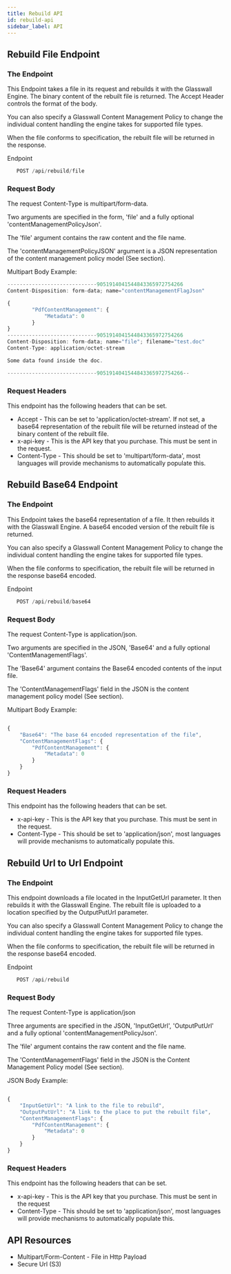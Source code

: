 ```yaml
---
title: Rebuild API
id: rebuild-api
sidebar_label: API
---
```


## Rebuild File Endpoint

### The Endpoint

<div class="api-details">
    <div class="api-details-left api-details-column">
        <p>This Endpoint takes a file in its request and rebuilds it with the Glasswall Engine. The binary content of the rebuilt file is returned. The Accept Header controls the format of the body.</p>
        <p>You can also specify a Glasswall Content Management Policy to change the individual content handling the engine takes for supported file types. </p>
        <p>When the file conforms to specification, the rebuilt file will be returned in the response.</p>
    </div>
    <div class="api-details-right  api-details-column">
        <div class="api-details-example">
            <div class="api-details-example-top">
            Endpoint
            </div>

```javascript
   POST /api/rebuild/file
```

</div>
    </div>
</div>

### Request Body

<div class="api-details">
    <div class="api-details-left api-details-column">
        <p>The request Content-Type is multipart/form-data.</p>
        <p>Two arguments are specified in the form, 'file' and a fully optional 'contentManagementPolicyJson'. </p>
        <p>The 'file' argument contains the raw content and the file name.</p>
        <p>The 'contentManagementPolicyJSON' argument is a JSON representation of the content management policy model (See section).</p>
    </div>
    <div class="api-details-right  api-details-column">
        <div class="api-details-example">
            <div class="api-details-example-top">
            Multipart Body Example:
            </div>
            

```javascript
-----------------------------9051914041544843365972754266
Content-Disposition: form-data; name="contentManagementFlagJson"

{
		"PdfContentManagement": {
			"Metadata": 0
		}
}
-----------------------------9051914041544843365972754266
Content-Disposition: form-data; name="file"; filename="test.doc"
Content-Type: application/octet-stream

Some data found inside the doc.

-----------------------------9051914041544843365972754266--
```

</div>
</div>
</div>

### Request Headers

<div class="api-details">
        <p>This endpoint has the following headers that can be set. </p>
        <ul>
            <li>Accept - This can be set to 'application/octet-stream'. If not set, a base64 representation of the rebuilt file will be returned instead of the binary content of the rebuilt file.</li>
            <li>x-api-key - This is the API key that you purchase. This must be sent in the request.</li>
            <li>Content-Type - This should be set to 'multipart/form-data', most languages will provide mechanisms to automatically populate this.</li>
        </ul>
</div>

## Rebuild Base64 Endpoint

### The Endpoint

<div class="api-details">
    <div class="api-details-left api-details-column">
        <p>This Endpoint takes the base64 representation of a file. It then rebuilds it with the Glasswall Engine. A base64 encoded version of the rebuilt file is returned. </p>
        <p>You can also specify a Glasswall Content Management Policy to change the individual content handling the engine takes for supported file types. </p>
        <p>When the file conforms to specification, the rebuilt file will be returned in the response base64 encoded.</p>
    </div>
    <div class="api-details-right  api-details-column">
        <div class="api-details-example">
            <div class="api-details-example-top">
            Endpoint
            </div>

```javascript
   POST /api/rebuild/base64
```

</div>
    </div>
</div>

### Request Body

<div class="api-details">
    <div class="api-details-left api-details-column">
        <p>The request Content-Type is application/json.</p>
        <p>Two arguments are specified in the JSON, 'Base64' and a fully optional 'ContentManagementFlags'. </p>
        <p>The 'Base64' argument contains the Base64 encoded contents of the input file.</p>
        <p>The 'ContentManagementFlags' field in the JSON is the content management policy model (See section).</p>
    </div>
    <div class="api-details-right  api-details-column">
        <div class="api-details-example">
            <div class="api-details-example-top">
            Multipart Body Example:
            </div>
            

```javascript

{
    "Base64": "The base 64 encoded representation of the file",
    "ContentManagementFlags": {
		"PdfContentManagement": {
            "Metadata": 0
        }
    }
}

```

</div>
</div>
</div>

### Request Headers

<div class="api-details">
        <p>This endpoint has the following headers that can be set. </p>
        <ul>
            <li>x-api-key - This is the API key that you purchase. This must be sent in the request.</li>
            <li>Content-Type - This should be set to 'application/json', most languages will provide mechanisms to automatically populate this.</li>
        </ul>
</div>

## Rebuild Url to Url Endpoint

### The Endpoint

<div class="api-details">
    <div class="api-details-left api-details-column">
        <p>This endpoint downloads a file located in the InputGetUrl parameter. It then rebuilds it with the Glasswall Engine. The rebuilt file is uploaded to a location specified by the OutputPutUrl parameter. </p>
        <p>You can also specify a Glasswall Content Management Policy to change the individual content handling the engine takes for supported file types. </p>
        <p>When the file conforms to specification, the rebuilt file will be returned in the response base64 encoded.</p>
    </div>
    <div class="api-details-right  api-details-column">
        <div class="api-details-example">
            <div class="api-details-example-top">
            Endpoint
            </div>

```javascript
   POST /api/rebuild
```

</div>
</div>
</div>


### Request Body

<div class="api-details">
    <div class="api-details-left api-details-column">
        <p>The request Content-Type is application/json </p>
        <p>Three arguments are specified in the JSON, 'InputGetUrl', 'OutputPutUrl' and a fully optional 'contentManagementPolicyJson'. </p>
        <p>The 'file' argument contains the raw content and the file name.</p>
        <p>The 'ContentManagementFlags' field in the JSON is the Content Management Policy model (See section).</p>
    </div>
    <div class="api-details-right  api-details-column">
        <div class="api-details-example">
            <div class="api-details-example-top">
            JSON Body Example:
            </div>
            

```javascript

{
    "InputGetUrl": "A link to the file to rebuild",
    "OutputPutUrl": "A link to the place to put the rebuilt file",
    "ContentManagementFlags": {
		"PdfContentManagement": {
            "Metadata": 0
        }
    }
}

```

</div>
</div>
</div>


### Request Headers

<div class="api-details">
        <p>This endpoint has the following headers that can be set. </p>
        <ul>
            <li>x-api-key - This is the API key that you purchase. This must be sent in the request</li>
            <li>Content-Type - This should be set to 'application/json', most languages will provide mechanisms to automatically populate this.</li>
        </ul>
</div>

## API Resources

- Multipart/Form-Content - File in Http Payload
- Secure Url (S3)
